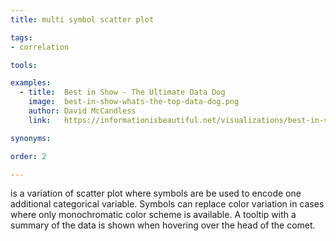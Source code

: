 ```yaml
---
title: multi symbol scatter plot

tags:
- correlation

tools:

examples:
  - title:  Best in Show - The Ultimate Data Dog
    image:  best-in-show-whats-the-top-data-dog.png
    author: David McCandless
    link:   https://informationisbeautiful.net/visualizations/best-in-show-whats-the-top-data-dog/

synonyms:

order: 2

---
```


is a variation of scatter plot where symbols are be used to encode one additional categorical variable. Symbols can replace color variation in cases where only monochromatic color scheme is available. A tooltip with a summary of the data is shown when hovering over the head of the comet.


<!--more-->
